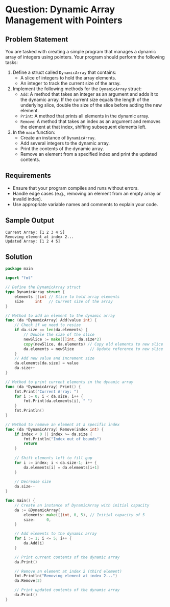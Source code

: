 # Question: Dynamic Array Management with Pointers

## Problem Statement

You are tasked with creating a simple program that manages a dynamic array of integers using pointers. Your program should perform the following tasks:

1. Define a struct called `DynamicArray` that contains:
    - A slice of integers to hold the array elements.
    - An integer to track the current size of the array.
2. Implement the following methods for the `DynamicArray` struct:
    - `Add`: A method that takes an integer as an argument and adds it to the dynamic array. If the current size equals the length of the underlying slice, double the size of the slice before adding the new element.
    - `Print`: A method that prints all elements in the dynamic array.
    - `Remove`: A method that takes an index as an argument and removes the element at that index, shifting subsequent elements left.
3. In the `main` function:
    - Create an instance of `DynamicArray`.
    - Add several integers to the dynamic array.
    - Print the contents of the dynamic array.
    - Remove an element from a specified index and print the updated contents.

## Requirements

- Ensure that your program compiles and runs without errors.
- Handle edge cases (e.g., removing an element from an empty array or invalid index).
- Use appropriate variable names and comments to explain your code.

## Sample Output

```
Current Array: [1 2 3 4 5]
Removing element at index 2...
Updated Array: [1 2 4 5]
```

## Solution

```go
package main

import "fmt"

// Define the DynamicArray struct
type DynamicArray struct {
    elements []int // Slice to hold array elements
    size     int   // Current size of the array
}

// Method to add an element to the dynamic array
func (da *DynamicArray) Add(value int) {
    // Check if we need to resize
    if da.size == len(da.elements) {
        // Double the size of the slice
        newSlice := make([]int, da.size*2)
        copy(newSlice, da.elements) // Copy old elements to new slice
        da.elements = newSlice       // Update reference to new slice
    }
    // Add new value and increment size
    da.elements[da.size] = value
    da.size++
}

// Method to print current elements in the dynamic array
func (da *DynamicArray) Print() {
    fmt.Print("Current Array: ")
    for i := 0; i < da.size; i++ {
        fmt.Print(da.elements[i], " ")
    }
    fmt.Println()
}

// Method to remove an element at a specific index
func (da *DynamicArray) Remove(index int) {
    if index < 0 || index >= da.size {
        fmt.Println("Index out of bounds")
        return
    }
    
    // Shift elements left to fill gap
    for i := index; i < da.size-1; i++ {
        da.elements[i] = da.elements[i+1]
    }
    
    // Decrease size
    da.size--
}

func main() {
    // Create an instance of DynamicArray with initial capacity
    da := &DynamicArray{
        elements: make([]int, 0, 5), // Initial capacity of 5
        size:     0,
    }

    // Add elements to the dynamic array
    for i := 1; i <= 5; i++ {
        da.Add(i)
    }

    // Print current contents of the dynamic array
    da.Print()

    // Remove an element at index 2 (third element)
    fmt.Println("Removing element at index 2...")
    da.Remove(2)

    // Print updated contents of the dynamic array
    da.Print()
}
```
